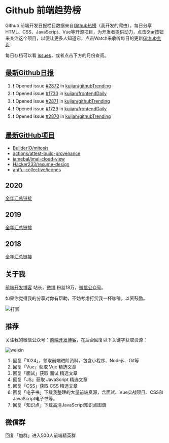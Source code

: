 # Github 前端趋势榜

Github 前端开发日报栏目数据来自[Github热榜](https://github.qdkfweb.cn/)（我开发的爬虫），每日分享HTML、CSS、JavaScript、Vue等开源项目，为开发者提供动力，点击Star按钮来关注这个项目，以便让更多人知道它，点击Watch来收听每日的更新[Github主页](https://github.com/kujian/githubTrending)

每日存档可以看 [issues](https://github.com/kujian/githubTrending/issues)，或者点击下方的月份查阅。

## [最新Github日报](https://github.com/kujian/githubTrending/issues)

<!--START_SECTION:activity-->
1. ❗ Opened issue [#2872](https://github.com/kujian/githubTrending/issues/2872) in [kujian/githubTrending](https://github.com/kujian/githubTrending)
2. ❗ Opened issue [#1730](https://github.com/kujian/frontendDaily/issues/1730) in [kujian/frontendDaily](https://github.com/kujian/frontendDaily)
3. ❗ Opened issue [#2871](https://github.com/kujian/githubTrending/issues/2871) in [kujian/githubTrending](https://github.com/kujian/githubTrending)
4. ❗ Opened issue [#1729](https://github.com/kujian/frontendDaily/issues/1729) in [kujian/frontendDaily](https://github.com/kujian/frontendDaily)
5. ❗ Opened issue [#2870](https://github.com/kujian/githubTrending/issues/2870) in [kujian/githubTrending](https://github.com/kujian/githubTrending)
<!--END_SECTION:activity-->


## [最新GitHub项目](https://github.qdkfweb.cn/)

<!-- BLOG-POST-LIST:START -->
- [BuilderIO/mitosis](https://github.qdkfweb.cn/builderio-mitosis/)
- [actions/attest-build-provenance](https://github.qdkfweb.cn/actions-attest-build-provenance/)
- [jamebal/jmal-cloud-view](https://github.qdkfweb.cn/jamebal-jmal-cloud-view/)
- [Hacker233/resume-design](https://github.qdkfweb.cn/hacker233-resume-design/)
- [antfu-collective/icones](https://github.qdkfweb.cn/antfu-collective-icones/)
<!-- BLOG-POST-LIST:END -->

## 2020
[全年汇总链接](https://github.com/kujian/githubTrending/tree/master/2020)
## 2019
[全年汇总链接](https://github.com/kujian/githubTrending/tree/master/2019)

## 2018
[全年汇总链接](https://github.com/kujian/githubTrending/tree/master/2018)

## 关于我

[前端开发博客](https://qdkfweb.cn/) 站长，[微博](https://weibo.com/kujian) 粉丝18万，[微信公众号](https://open.weixin.qq.com/qr/code?username=caibaojian_com)。


如果你觉得我的分享对你有帮助，不妨考虑打赏我一杯咖啡，以资鼓励。

![打赏](https://upload-images.jianshu.io/upload_images/570843-db4053c67a8c9ea9.png)

## 推荐

关注我的微信公众号：[前端开发博客](https://open.weixin.qq.com/qr/code?username=caibaojian_com)，在后台回复以下关键字获取资源：

![weixin](https://pic.qdkfweb.cn/uploads/2023/11/weixin.png)

1. 回复「1024」，领取前端进阶资料，包含小程序、Nodejs、Git等
2. 回复「Vue」获取 Vue 精选文章
3. 回复「面试」获取 面试 精选文章
4. 回复「JS」获取 JavaScript 精选文章
5. 回复「CSS」获取 CSS 精选文章
7. 回复「电子书」下载我整理的大量前端资源，含面试、Vue实战项目、CSS和JavaScript电子书等。
8. 回复「知识点」下载高清JavaScript知识点图谱

## 微信群

回复「加群」进入500人前端精英群


